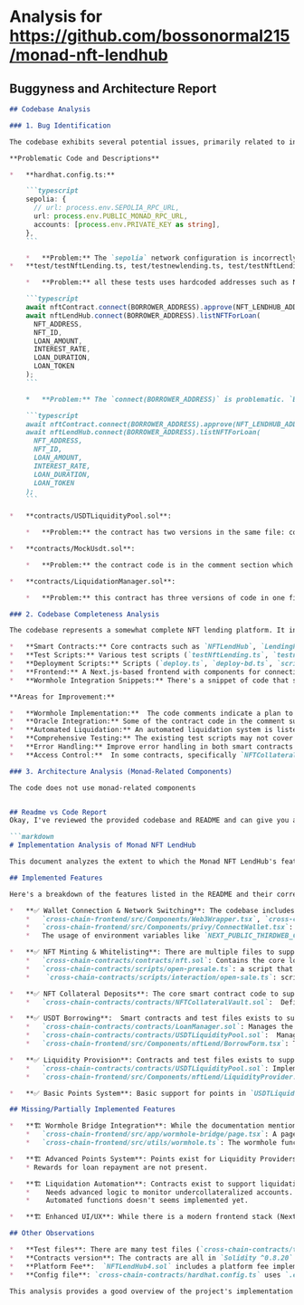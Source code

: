 
# Analysis for https://github.com/bossonormal215/monad-nft-lendhub

## Buggyness and Architecture Report
```markdown
## Codebase Analysis

### 1. Bug Identification

The codebase exhibits several potential issues, primarily related to incorrect address usage, logic flaws in smart contracts, and environment variable handling.

**Problematic Code and Descriptions**

*   **hardhat.config.ts:**

    ```typescript
    sepolia: {
      // url: process.env.SEPOLIA_RPC_URL,
      url: process.env.PUBLIC_MONAD_RPC_URL,
      accounts: [process.env.PRIVATE_KEY as string],
    },
    ```

    *   **Problem:** The `sepolia` network configuration is incorrectly using `PUBLIC_MONAD_RPC_URL` instead of `SEPOLIA_RPC_URL`. This means that when attempting to deploy or interact with the `sepolia` network, the Monad RPC endpoint is used, which will likely cause errors or unexpected behavior since they are different networks.
*   **test/testNftLending.ts, test/testnewlending.ts, test/testNftLending2.ts, test/testNftLending4.ts**:

    *   **Problem:** all these tests uses hardcoded addresses such as NFT_LENDHUB_ADDRESS, NFT_ADDRESS, LOAN_TOKEN. If any of the contracts' addresses are changed, these tests will all fail to connect to the intended contracts, as the address will be outdated

    ```typescript
    await nftContract.connect(BORROWER_ADDRESS).approve(NFT_LENDHUB_ADDRESS, NFT_ID);
    await nftLendHub.connect(BORROWER_ADDRESS).listNFTForLoan(
      NFT_ADDRESS,
      NFT_ID,
      LOAN_AMOUNT,
      INTEREST_RATE,
      LOAN_DURATION,
      LOAN_TOKEN
    );
    ```

    *   **Problem:** The `connect(BORROWER_ADDRESS)` is problematic. `BORROWER_ADDRESS` is declared as a string literal "BORROWER\_WALLET\_ADDRESS", and then it calls connect(BORROWER\_ADDRESS), instead of connecting to a real deployed signer. Therefore, the test cases will not work.

    ```typescript
    await nftContract.connect(BORROWER_ADDRESS).approve(NFT_LENDHUB_ADDRESS, NFT_ID);
    await nftLendHub.connect(BORROWER_ADDRESS).listNFTForLoan(
      NFT_ADDRESS,
      NFT_ID,
      LOAN_AMOUNT,
      INTEREST_RATE,
      LOAN_DURATION,
      LOAN_TOKEN
    );
    ```

*   **contracts/USDTLiquidityPool.sol**:

    *   **Problem:** the contract has two versions in the same file: code in the comment section at the top and actual contract at the bottom. Having two versions is very confusing and should be avoided.

*   **contracts/MockUsdt.sol**:

    *   **Problem:** the contract code is in the comment section which means it is not actually compiled. It needs to be outside the comment section.

*   **contracts/LiquidationManager.sol**:

    *   **Problem:** this contract has three versions of code in one file: the top one which imports Pyth oracle that is commented out, the middle one, and the working copy at the bottom. Having three versions is very confusing and should be avoided.

### 2. Codebase Completeness Analysis

The codebase represents a somewhat complete NFT lending platform. It includes:

*   **Smart Contracts:** Core contracts such as `NFTLendHub`, `LendingPool`, `LoanGovernance`, `NFTCollateralVault`, `LoanManager`, `LiquidationManager`, `MockUSDT`, and an NFT contract (`DmonNFT`). These contracts implement the core functionality of the platform: NFT collateralization, loan issuance/repayment, and liquidation.
*   **Test Scripts:** Various test scripts (`testNftLending.ts`, `testnewlending.ts`, `testNftLending2.ts`, `testNftLending4.ts`) to test the functionality of the smart contracts.
*   **Deployment Scripts:** Scripts (`deploy.ts`, `deploy-bd.ts`, `scripts/p2pLending4/deploy.ts`, `scripts/p2pLending2/deploy.ts`, `scripts/p2pLending/deploy.ts`) for deploying the contracts to a blockchain network (Monad Testnet).
*   **Frontend:** A Next.js-based frontend with components for connecting wallets, browsing listings, and managing loans.
*   **Wormhole Integration Snippets:** There's a snippet of code that suggests an intention to integrate Wormhole for cross-chain functionalities but doesn't seem fully implemented.

**Areas for Improvement:**

*   **Wormhole Implementation:**  The code comments indicate a plan to integrate Wormhole for bridging assets between Sepolia and Monad. The actual bridging functionality is missing, and only placeholder code is present in `wormhole-bridge/page.tsx` and `src/utils/wormhole.ts`.
*   **Oracle Integration:** Some of the contract code in the comment suggests a plan to integrate Pyth oracle, but is not implemented.
*   **Automated Liquidation:** An automated liquidation system is listed as a "remaining work" item in `scripts/open-presale.ts`, but the corresponding logic in `LiquidationManager.sol` may not be fully functional or tested.
*   **Comprehensive Testing:** The existing test scripts may not cover all possible scenarios and edge cases. More comprehensive testing is needed.
*   **Error Handling:** Improve error handling in both smart contracts and the frontend to provide more informative error messages to the user.
*   **Access Control:**  In some contracts, specifically `NFTCollateralVault.sol`, the access control for internal functions like `updateLoanAmount` needs to be carefully reviewed and potentially restricted to a dedicated LoanManager contract.

### 3. Architecture Analysis (Monad-Related Components)

The code does not use monad-related components


## Readme vs Code Report
Okay, I've reviewed the provided codebase and README and can give you an analysis of the implementation status in Markdown format.

```markdown
# Implementation Analysis of Monad NFT LendHub

This document analyzes the extent to which the Monad NFT LendHub's features, as described in the README, are implemented in the provided codebase.

## Implemented Features

Here's a breakdown of the features listed in the README and their corresponding implementation status:

*   **✅ Wallet Connection & Network Switching**: The codebase includes scripts and frontend components that suggest wallet connection and network switching are implemented.
    *   `cross-chain-frontend/src/Components/Web3Wrapper.tsx`, `cross-chain-frontend/src/app/layout.tsx`: Integrates Thirdweb Provider, presumably enabling wallet connection functionality.
    *   `cross-chain-frontend/src/Components/privy/ConnectWallet.tsx`: A ConnectWallet component using Privy, suggesting wallet connection is implemented.
    *   The usage of environment variables like `NEXT_PUBLIC_THIRDWEB_CLIENT_ID` and `NEXT_PUBLIC_PRIVY_API_KEY` indicates Thirdweb and Privy are used for web3 integration.

*   **✅ NFT Minting & Whitelisting**: There are multiple files to support this functionality
    *   `cross-chain-contracts/contracts/nft.sol`: Contains the core logic for NFT minting, whitelisting, and admin controls. It features functions like `addToWhitelist`, `whitelistMint`, `togglePresale`, `togglePublicSale` and mappings to track minted status.
    *   `cross-chain-contracts/scripts/open-presale.ts`: a script that open and configures the NFT
    *    `cross-chain-contracts/scripts/interaction/open-sale.ts`: script to interact with the blockchain, also open sale.

*   **✅ NFT Collateral Deposits**: The core smart contract code to support NFT deposits as collateral seems well implemented.
    *   `cross-chain-contracts/contracts/NFTCollateralVault.sol`:  Defines the vault contract for storing NFTs as collateral, including `depositNFT` and `withdrawNFT` functions. The vault manages the state of the collateral.

*   **✅ USDT Borrowing**:  Smart contracts and test files exists to support this feature.
    *   `cross-chain-contracts/contracts/LoanManager.sol`: Manages the loan issuance and repayment process, interacting with the `NFTCollateralVault` and `USDTLiquidityPool` contracts.
    *   `cross-chain-contracts/contracts/USDTLiquidityPool.sol`:  Manages the USDT liquidity pool, including functions for adding and removing liquidity, and borrowing/repaying USDT.
    *   `cross-chain-frontend/src/Components/nftLend/BorrowForm.tsx`: The main borrow form has implemented the logic from smart contract.

*   **✅ Liquidity Provision**: Contracts and test files exists to support USDT Deposits.
    *   `cross-chain-contracts/contracts/USDTLiquidityPool.sol`: Implementations for adding and removing liquidity to the pool.
    *   `cross-chain-frontend/src/Components/nftLend/LiquidityProvider.tsx`: provides USDT mint and liquidity management.

*   **✅ Basic Points System**: Basic support for points in `USDTLiquidityPool.sol`, with claimable rewards.

## Missing/Partially Implemented Features

*   **🏗️ Wormhole Bridge Integration**: While the documentation mentions Wormhole Protocol integration, there's no clear implementation in the provided smart contracts. The frontend contains folders and file related to bridge, however it doesn't seems fully connected to the contracts.
    *   `cross-chain-frontend/src/app/wormhole-bridge/page.tsx`: A page route for wormhole bridge.
    *   `cross-chain-frontend/src/utils/wormhole.ts`: The wormhole functions to send transaction, and intializer.

*   **🏗️ Advanced Points System**: Points exist for Liquidity Providers, but there is no advanced points system logic present.
    * Rewards for loan repayment are not present.

*   **🏗️ Liquidation Automation**: Contracts exist to support liquidation, but it doesn't have the automation logic implemented.
    *    Needs advanced logic to monitor undercollateralized accounts.
    *    Automated functions doesn't seems implemented yet.

*   **🏗️ Enhanced UI/UX**: While there is a modern frontend stack (Next.js, TailwindCSS), enhancements can be made.

## Other Observations

*   **Test files**: There are many test files (`cross-chain-contracts/test/*.ts`).
*   **Contracts version**: The contracts are all in `Solidity ^0.8.20`.
*   **Platform Fee**:  `NFTLendHub4.sol` includes a platform fee implementation.
*   **Config file**: `cross-chain-contracts/hardhat.config.ts` uses `.env` and `.env.local` files for configuration.

This analysis provides a good overview of the project's implementation status. Further investigation, including running the tests and examining the frontend code, is recommended for a more complete picture.
```


